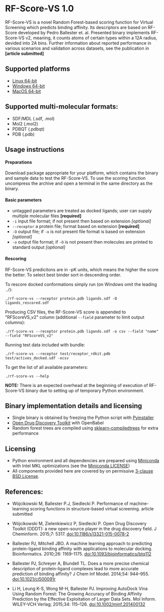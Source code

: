 # RF-Score-VS 1.0

RF-Score-VS is a novel Random Forest-based scoring function for Virtual Screening which predicts binding affinity.
Its descriptors are based on RF-Score developed by Pedro Ballester et. al.
Presented binary implements RF-Score-VS v2, meaning, it counts atoms of certain types within a 12A radius, devided into 2A bins.
Further information about reported performance in various scenarios and validation across datasets, see the publication in **[article submitted]**

## Supported platforms

* [Linux 64-bit](http://wojcikowski.pl/travis/rf-score-vs_v1.0_linux_2.7.zip)
* [Windows 64-bit](http://wojcikowski.pl/travis/rf-score-vs_v1.0_win_2.7.zip)
* [MacOS 64-bit](http://wojcikowski.pl/travis/rf-score-vs_v1.0_macos_2.7.zip)

## Supported multi-molecular formats:

* SDF/MDL (.sdf, .mol)
* Mol2 (.mol2)
* PDBQT (.pdbqt)
* PDB (.pdb)

## Usage instructions

#### Preparations
Download package appropriate for your platform, which contains the binary and sample data to test the RF-Score-VS.
To use the scoring function uncompress the archive and open a terminal in the same directory as the binary.

#### Basic parameters

* untagged parameters are treated as docked ligands;
user can supply multiple molecular files **[required]**
* `-i` input file format; if not present then based on extension _[optional]_
* `--receptor` a protein file; format based on extension **[required]**
* `-O` output file; if `-o` is not present file format is based on extension _[optional]_
* `-o` output file format; if `-O` is not present then molecules are printed to standard output _[optional]_


#### Rescoring
RF-Score-VS predicitons are in -pK units, which means the higher the score the better.
To select best binder sort in descending order.

To rescore docked conformations simply run (on Windows omit the leading `./`):

`./rf-score-vs --receptor protein.pdb ligands.sdf -O ligands_rescored.sdf`

Producing CSV files, the RF-Score-VS score is appended to "RFScoreVS_v2" column (additional `--field` parameter to limit output columns):

`./rf-score-vs --receptor protein.pdb ligands.sdf -o csv --field "name" --field "RFScoreVS_v2"`

Running test data included with bundle:

`./rf-score-vs --receptor test/receptor_rdkit.pdb test/actives_docked.sdf -ocsv`

To get the list of all available parameters:

`./rf-score-vs --help`

**NOTE:** There is an expected overhead at the beginning of execution of RF-Score-VS binary due to setting up of temporary Python environment.

## Binary implementation details and licensing

* Single binary is obtained by freezing the Python script with [Pyinstaller](https://github.com/pyinstaller/pyinstaller)
* [Open Drug Discovery Toolkit](https://github.com/oddt/oddt) with OpenBabel
* Random forest trees are compiled using [sklearn-compiledtrees](https://github.com/ajtulloch/sklearn-compiledtrees) for extra performance

## Licensing
* Python environment and all dependencies are prepared using [Miniconda](http://conda.pydata.org/miniconda.html) with Intel MKL optimizations (see the [Miniconda LICENSE](http://conda.pydata.org/docs/license.html))
* All components provided here are covered by on permissive [3-clause BSD License](./LICENSE).

## References:

* Wójcikowski M, Ballester P.J, Siedlecki P. Performance of machine-learning scoring functions in structure-based virtual screening. article submitted

* Wójcikowski M, Zielenkiewicz P, Siedlecki P. Open Drug Discovery Toolkit (ODDT): a new open-source player in the drug discovery field. J Cheminform. 2015;7: 5317. [doi:10.1186/s13321-015-0078-2](https://dx.doi.org/10.1186/s13321-015-0078-2)

* Ballester PJ, Mitchell JBO. A machine learning approach to predicting protein-ligand binding affinity with applications to molecular docking. Bioinformatics. 2010;26: 1169–1175. [doi:10.1093/bioinformatics/btq112](https://dx.doi.org/10.1093/bioinformatics/btq112)

* Ballester PJ, Schreyer A, Blundell TL. Does a more precise chemical description of protein-ligand complexes lead to more accurate prediction of binding affinity? J Chem Inf Model. 2014;54: 944–955. [doi:10.1021/ci500091r](https://dx.doi.org/10.1021/ci500091r)

* Li H, Leung K-S, Wong M-H, Ballester PJ. Improving AutoDock Vina Using Random Forest: The Growing Accuracy of Binding Affinity Prediction by the Effective Exploitation of Larger Data Sets. Mol Inform. WILEY-VCH Verlag; 2015;34: 115–126. [doi:10.1002/minf.201400132](https://dx.doi.org/10.1002/minf.201400132)
